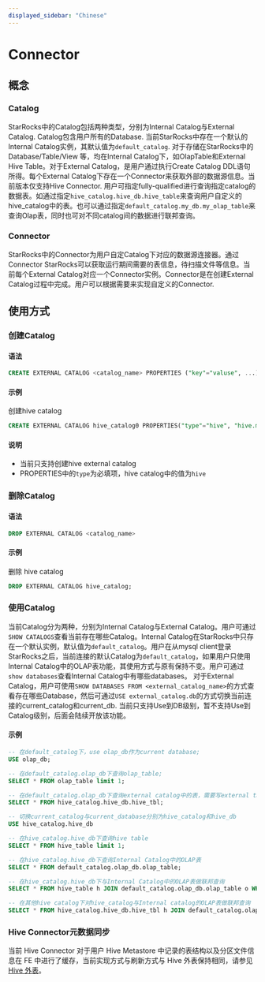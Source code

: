 ```yaml
---
displayed_sidebar: "Chinese"
---
```


# Connector

## 概念

### Catalog

StarRocks中的Catalog包括两种类型，分别为Internal Catalog与External Catalog. Catalog包含用户所有的Database. 当前StarRocks中存在一个默认的Internal Catalog实例，其默认值为`default_catalog`. 对于存储在StarRocks中的Database/Table/View 等，均在Internal Catalog下，如OlapTable和External Hive Table。对于External Catalog，是用户通过执行Create Catalog DDL语句所得。每个External Catalog下存在一个Connector来获取外部的数据源信息。当前版本仅支持Hive Connector. 用户可指定fully-qualified进行查询指定catalog的数据表。如通过指定`hive_catalog.hive_db.hive_table`来查询用户自定义的hive_catalog中的表。也可以通过指定`default_catalog.my_db.my_olap_table`来查询Olap表，同时也可对不同catalog间的数据进行联邦查询。

### Connector

StarRocks中的Connector为用户自定Catalog下对应的数据源连接器。通过Connector StarRocks可以获取运行期间需要的表信息，待扫描文件等信息。当前每个External Catalog对应一个Connector实例。Connector是在创建External Catalog过程中完成。用户可以根据需要来实现自定义的Connector.

## 使用方式

### 创建Catalog

#### 语法

```sql
CREATE EXTERNAL CATALOG <catalog_name> PROPERTIES ("key"="valuse", ...);
```

#### 示例

创建hive catalog

```sql
CREATE EXTERNAL CATALOG hive_catalog0 PROPERTIES("type"="hive", "hive.metastore.uris"="thrift://127.0.0.1:9083");
```

#### 说明

* 当前只支持创建hive external catalog
* PROPERTIES中的`type`为必填项，hive catalog中的值为`hive`

### 删除Catalog

#### 语法

```sql
DROP EXTERNAL CATALOG <catalog_name>
```

#### 示例

删除 hive catalog

```sql
DROP EXTERNAL CATALOG hive_catalog;
```

### 使用Catalog

当前Catalog分为两种，分别为Internal Catalog与External Catalog。用户可通过`SHOW CATALOGS`查看当前存在哪些Catalog。Internal Catalog在StarRocks中只存在一个默认实例，默认值为`default_catalog`。用户在从mysql client登录StarRocks之后，当前连接的默认Catalog为`default_catalog`，如果用户只使用Internal Catalog中的OLAP表功能，其使用方式与原有保持不变。用户可通过`show databases`查看Internal Catalog中有哪些databases。
对于External Catalog，用户可使用`SHOW DATABASES FROM <external_catalog_name>`的方式查看存在哪些Database，然后可通过`USE external_catalog.db`的方式切换当前连接的current_catalog和current_db. 当前只支持Use到DB级别，暂不支持Use到Catalog级别，后面会陆续开放该功能。

#### 示例

```sql
-- 在default_catalog下，use olap_db作为current database;
USE olap_db;

-- 在default_catalog.olap_db下查询olap_table;
SELECT * FROM olap_table limit 1;

-- 在default_catalog.olap_db下查询external catalog中的表，需要写external table的全名。
SELECT * FROM hive_catalog.hive_db.hive_tbl;

-- 切换current_catalog与current_database分别为hive_catalog和hive_db
USE hive_catalog.hive_db

-- 在hive_catalog.hive_db下查询hive table
SELECT * FROM hive_table limit 1;

-- 在hive_catalog.hive_db下查询Internal Catalog中的OLAP表
SELECT * FROM default_catalog.olap_db.olap_table;

-- 在hive_catalog.hive_db下与Internal Catalog中的OLAP表做联邦查询
SELECT * FROM hive_table h JOIN default_catalog.olap_db.olap_table o WHERE h.id = o.id;

-- 在其他hive catalog下对hive_catalog与Internal catalog的OLAP表做联邦查询
SELECT * FROM hive_catalog.hive_db.hive_tbl h JOIN default_catalog.olap_db.olap_table o WHERE h.id = o.id;
```

### Hive Connector元数据同步

当前 Hive Connector 对于用户 Hive Metastore 中记录的表结构以及分区文件信息在 FE 中进行了缓存，当前实现方式与刷新方式与 Hive 外表保持相同，请参见[Hive 外表](../data_source/External_table.md#手动更新元数据缓存)。
